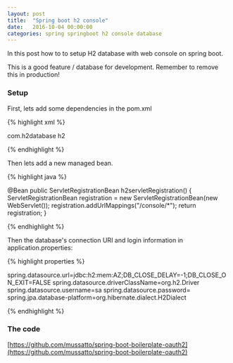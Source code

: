 ```yaml
---
layout: post
title:  "Spring boot h2 console"
date:   2016-10-04 00:00:00
categories: spring springboot h2 console database
---
```


In this post how to to setup H2 database with web console on spring boot.

This is a good feature / database for development. Remember to remove this in production!

### Setup

First, lets add some dependencies in the pom.xml

{% highlight xml %}

<dependency>
    <groupId>com.h2database</groupId>
    <artifactId>h2</artifactId>
</dependency>

{% endhighlight %}

Then lets add a new managed bean.

{% highlight java %}

@Bean
public ServletRegistrationBean h2servletRegistration() {
    ServletRegistrationBean registration = new ServletRegistrationBean(new WebServlet());
    registration.addUrlMappings("/console/*");
    return registration;
}

{% endhighlight %}

Then the database's connection URI and login information in application.properties:

{% highlight properties %}

spring.datasource.url=jdbc:h2:mem:AZ;DB_CLOSE_DELAY=-1;DB_CLOSE_ON_EXIT=FALSE
spring.datasource.driverClassName=org.h2.Driver
spring.datasource.username=sa
spring.datasource.password=
spring.jpa.database-platform=org.hibernate.dialect.H2Dialect

{% endhighlight %}

### The code

[https://github.com/mussatto/spring-boot-boilerplate-oauth2](https://github.com/mussatto/spring-boot-boilerplate-oauth2)
